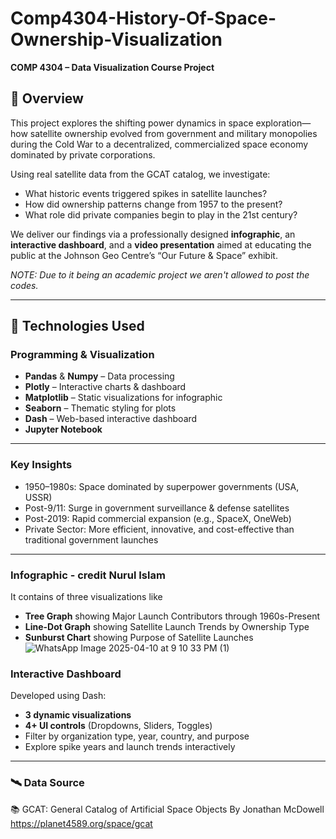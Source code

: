 # Comp4304-History-Of-Space-Ownership-Visualization


**COMP 4304 – Data Visualization Course Project**  


## 📌 Overview

This project explores the shifting power dynamics in space exploration—how satellite ownership evolved from government and military monopolies during the Cold War to a decentralized, commercialized space economy dominated by private corporations.

Using real satellite data from the GCAT catalog, we investigate:
- What historic events triggered spikes in satellite launches?
- How did ownership patterns change from 1957 to the present?
- What role did private companies begin to play in the 21st century?

We deliver our findings via a professionally designed **infographic**, an **interactive dashboard**, and a **video presentation** aimed at educating the public at the Johnson Geo Centre’s “Our Future & Space” exhibit.

*NOTE: Due to it being an academic project we aren't allowed to post the codes.*

---

## 🚀 Technologies Used

### Programming & Visualization
- **Pandas**  &  **Numpy** – Data processing
- **Plotly** – Interactive charts & dashboard
- **Matplotlib** – Static visualizations for infographic
- **Seaborn** – Thematic styling for plots
- **Dash** – Web-based interactive dashboard
- **Jupyter Notebook** 

---

###  Key Insights
- 1950–1980s: Space dominated by superpower governments (USA, USSR)
- Post-9/11: Surge in government surveillance & defense satellites
- Post-2019: Rapid commercial expansion (e.g., SpaceX, OneWeb)
- Private Sector: More efficient, innovative, and cost-effective than traditional government launches
  
---

### Infographic - credit Nurul Islam
It contains of three visualizations like
- **Tree Graph** showing Major Launch Contributors through 1960s-Present
- **Line-Dot Graph** showing Satellite Launch Trends by Ownership Type
- **Sunburst Chart** showing Purpose of Satellite Launches
![WhatsApp Image 2025-04-10 at 9 10 33 PM (1)](https://github.com/user-attachments/assets/fb5adbad-f936-48c0-a0dc-c5373fb22daf)

### Interactive Dashboard
Developed using Dash:
- **3 dynamic visualizations**
- **4+ UI controls** (Dropdowns, Sliders, Toggles)
- Filter by organization type, year, country, and purpose
- Explore spike years and launch trends interactively
  
---

### 🛰️ Data Source
📚 GCAT: General Catalog of Artificial Space Objects
By Jonathan McDowell
https://planet4589.org/space/gcat


